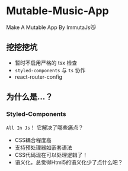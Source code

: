 # Mutable-Music-App

Make A Mutable App By ImmutaJs😼

## 挖挖挖坑

- 暂时不启用严格的 tsx 检查
- `styled-components` 与 `ts` 协作
- react-router-config

## 为什么是...？

### Styled-Components

`All In Js`！
它解决了哪些痛点？

- CSS耦合程度高
- 支持预处理器如嵌套语法
- CSS代码现在可以处理逻辑了！
- 语义化，总觉得Html5的语义化少了点什么吧？